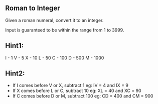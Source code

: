 ## Roman to Integer

Given a roman numeral, convert it to an integer.

Input is guaranteed to be within the range from 1 to 3999.

## Hint1:
I - 1
V - 5
X - 10
L - 50
C - 100
D - 500
M - 1000

## Hint2:
+ If I comes before V or X, subtract 1 eg: IV = 4 and IX = 9
+ If X comes before L or C, subtract 10 eg: XL = 40 and XC = 90
+ If C comes before D or M, subtract 100 eg: CD = 400 and CM = 900